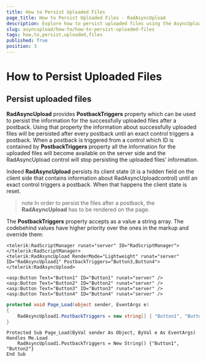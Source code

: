 ```yaml
---
title: How to Persist Uploaded Files
page_title: How to Persist Uploaded Files - RadAsyncUpload
description: Explore how to persist uploaded files using the AsyncUpload control for reliable file management.
slug: asyncupload/how-to/how-to-persist-uploaded-files
tags: how,to,persist,uploaded,files
published: True
position: 3
---
```


# How to Persist Uploaded Files

## Persist uploaded files

**RadAsyncUpload** provides **PostbackTriggers** property which can be used to persist the information for the successfully uploaded files after a postback. Using that property the information about successfully uploaded files will be persisted after every postback until an exact control triggers a postback. When a postback is triggered from a control which ID is contained by **PostbackTriggers** property all the information for the uploaded files will become available on the server side and the RadAsyncUpload control will stop persisting the uploaded files' information.

Indeed **RadAsyncUpload** persists its client state (it is a hidden field on the client side that contains information about RadAsyncUploadcontrol) until an exact control triggers a postback. When that happens the client state is reset.

>note In order to persist the files after a postback, the **RadAsyncUpload** has to be rendered on the page.
>

The **PostbackTriggers** property accepts as a value a string array. The codebehind values have higher priority over the ones in the markup and override them:

````ASPNET
<telerik:RadScriptManager runat="server" ID="RadScriptManager"></telerik:RadScriptManager>         
<telerik:RadAsyncUpload RenderMode="Lightweight" runat="server" ID="RadAsyncUpload1" PostbackTriggers="Button3,Button4"></telerik:RadAsyncUpload>

<asp:Button Text="Button1" ID="Button1" runat="server" />
<asp:Button Text="Button2" ID="Button2" runat="server" />
<asp:Button Text="Button3" ID="Button3" runat="server" />
<asp:Button Text="Button4" ID="Button4" runat="server" />
````

````C#
protected void Page_Load(object sender, EventArgs e)
{
    RadAsyncUpload1.PostbackTriggers = new string[] { "Button1", "Button2" };
}
````
````VB.NET
Protected Sub Page_Load(ByVal sender As Object, ByVal e As EventArgs) Handles Me.Load
    RadAsyncUpload1.PostbackTriggers = New String() {"Button1", "Button2"}
End Sub
````

